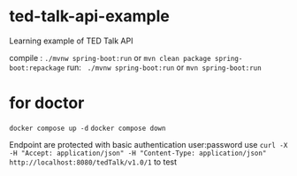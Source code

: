 # ted-talk-api-example
Learning example of TED Talk API


compile : `./mvnw spring-boot:run`  or `mvn clean package spring-boot:repackage`
run: ` ./mvnw spring-boot:run` or `mvn spring-boot:run`

# for doctor
 `docker compose up -d`
 `docker compose down`
 
 Endpoint are protected with basic authentication user:password
use `curl -X -H "Accept: application/json" -H "Content-Type: application/json" http://localhost:8080/tedTalk/v1.0/1` to test
